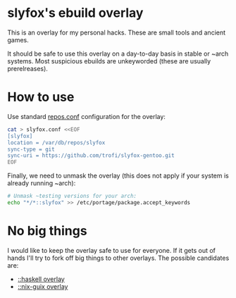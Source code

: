 # slyfox's ebuild overlay

This is an overlay for my personal hacks. These are small tools and
ancient games.

It should be safe to use this overlay on a day-to-day basis
in stable or ~arch systems. Most suspicious ebuilds are
unkeyworded (these are usually prerelreases).

# How to use

Use standard [repos.conf](https://wiki.gentoo.org/wiki//etc/portage/repos.conf)
configuration for the overlay:

```bash
cat > slyfox.conf <<EOF
[slyfox]
location = /var/db/repos/slyfox
sync-type = git
sync-uri = https://github.com/trofi/slyfox-gentoo.git
EOF
```

Finally, we need to unmask the overlay (this does not apply if your system
is already running ~arch):

```sh
# Unmask ~testing versions for your arch:
echo "*/*::slyfox" >> /etc/portage/package.accept_keywords
```

# No big things

I would like to keep the overlay safe to use for everyone.
If it gets out of hands I'll try to fork off big things
to other overlays. The possible candidates are:

- [::haskell overlay](https://github.com/gentoo-haskell/gentoo-haskell/)
- [::nix-guix overlay](https://github.com/trofi/nix-guix-gentoo/)
